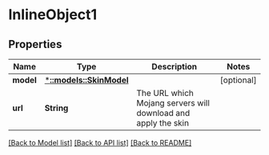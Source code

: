 # InlineObject1

## Properties
Name | Type | Description | Notes
------------ | ------------- | ------------- | -------------
**model** | [***::models::SkinModel**](SkinModel.md) |  | [optional] 
**url** | **String** | The URL which Mojang servers will download and apply the skin | 

[[Back to Model list]](../README.md#documentation-for-models) [[Back to API list]](../README.md#documentation-for-api-endpoints) [[Back to README]](../README.md)


